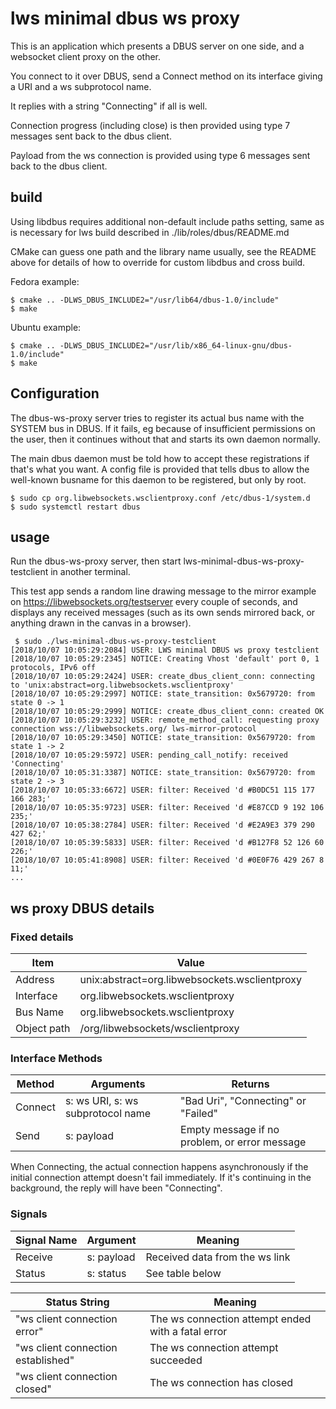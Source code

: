# lws minimal dbus ws proxy

This is an application which presents a DBUS server on one side, and a
websocket client proxy on the other.

You connect to it over DBUS, send a Connect method on its interface giving
a URI and a ws subprotocol name.

It replies with a string "Connecting" if all is well.

Connection progress (including close) is then provided using type 7 messages
sent back to the dbus client.

Payload from the ws connection is provided using type 6 messages sent back to
the dbus client.

## build

Using libdbus requires additional non-default include paths setting, same as
is necessary for lws build described in ./lib/roles/dbus/README.md

CMake can guess one path and the library name usually, see the README above
for details of how to override for custom libdbus and cross build.

Fedora example:
```
$ cmake .. -DLWS_DBUS_INCLUDE2="/usr/lib64/dbus-1.0/include"
$ make
```

Ubuntu example:
```
$ cmake .. -DLWS_DBUS_INCLUDE2="/usr/lib/x86_64-linux-gnu/dbus-1.0/include"
$ make
```

## Configuration

The dbus-ws-proxy server tries to register its actual bus name with the SYSTEM
bus in DBUS.  If it fails, eg because of insufficient permissions on the user,
then it continues without that and starts its own daemon normally.

The main dbus daemon must be told how to accept these registrations if that's
what you want.  A config file is provided that tells dbus to allow the
well-known busname for this daemon to be registered, but only by root.

``` 
$ sudo cp org.libwebsockets.wsclientproxy.conf /etc/dbus-1/system.d
$ sudo systemctl restart dbus
```

## usage

Run the dbus-ws-proxy server, then start lws-minimal-dbus-ws-proxy-testclient in
another terminal.

This test app sends a random line drawing message to the mirror example on
https://libwebsockets.org/testserver every couple of seconds, and displays
any received messages (such as its own sends mirrored back, or anything
drawn in the canvas in a browser).

```
 $ sudo ./lws-minimal-dbus-ws-proxy-testclient
[2018/10/07 10:05:29:2084] USER: LWS minimal DBUS ws proxy testclient
[2018/10/07 10:05:29:2345] NOTICE: Creating Vhost 'default' port 0, 1 protocols, IPv6 off
[2018/10/07 10:05:29:2424] USER: create_dbus_client_conn: connecting to 'unix:abstract=org.libwebsockets.wsclientproxy'
[2018/10/07 10:05:29:2997] NOTICE: state_transition: 0x5679720: from state 0 -> 1
[2018/10/07 10:05:29:2999] NOTICE: create_dbus_client_conn: created OK
[2018/10/07 10:05:29:3232] USER: remote_method_call: requesting proxy connection wss://libwebsockets.org/ lws-mirror-protocol
[2018/10/07 10:05:29:3450] NOTICE: state_transition: 0x5679720: from state 1 -> 2
[2018/10/07 10:05:29:5972] USER: pending_call_notify: received 'Connecting'
[2018/10/07 10:05:31:3387] NOTICE: state_transition: 0x5679720: from state 2 -> 3
[2018/10/07 10:05:33:6672] USER: filter: Received 'd #B0DC51 115 177 166 283;'
[2018/10/07 10:05:35:9723] USER: filter: Received 'd #E87CCD 9 192 106 235;'
[2018/10/07 10:05:38:2784] USER: filter: Received 'd #E2A9E3 379 290 427 62;'
[2018/10/07 10:05:39:5833] USER: filter: Received 'd #B127F8 52 126 60 226;'
[2018/10/07 10:05:41:8908] USER: filter: Received 'd #0E0F76 429 267 8 11;'
...
```

## ws proxy DBUS details

### Fixed details

Item|Value
---|---
Address|unix:abstract=org.libwebsockets.wsclientproxy
Interface|org.libwebsockets.wsclientproxy
Bus Name|org.libwebsockets.wsclientproxy
Object path|/org/libwebsockets/wsclientproxy

### Interface Methods

Method|Arguments|Returns
---|---|---
Connect|s: ws URI, s: ws subprotocol name|"Bad Uri", "Connecting" or "Failed"
Send|s: payload|Empty message if no problem, or error message

When Connecting, the actual connection happens asynchronously if the initial
connection attempt doesn't fail immediately.  If it's continuing in the
background, the reply will have been "Connecting".

### Signals

Signal Name|Argument|Meaning
---|---|---
Receive|s: payload|Received data from the ws link
Status|s: status|See table below

Status String|Meaning
---|---
"ws client connection error"|The ws connection attempt ended with a fatal error
"ws client connection established"|The ws connection attempt succeeded
"ws client connection closed"|The ws connection has closed

